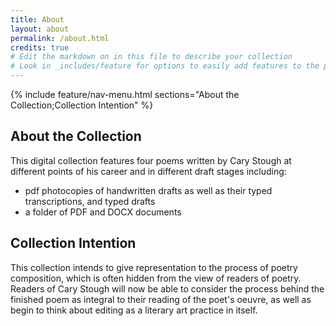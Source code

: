 ```yaml
---
title: About
layout: about
permalink: /about.html
credits: true
# Edit the markdown on in this file to describe your collection
# Look in _includes/feature for options to easily add features to the page
---
```


{% include feature/nav-menu.html sections="About the Collection;Collection Intention" %}

## About the Collection

This digital collection features four poems written by Cary Stough at different points of his career and in different draft stages including: 

- pdf photocopies of handwritten drafts as well as their typed transcriptions, and typed drafts 
- a folder of PDF and DOCX documents

## Collection Intention
This collection intends to give representation to the process of poetry composition, which is often hidden from the view of readers of poetry. Readers of Cary Stough will now be able to consider the process behind the finished poem as integral to their reading of the poet's oeuvre, as well as begin to think about editing as a literary art practice in itself. 


